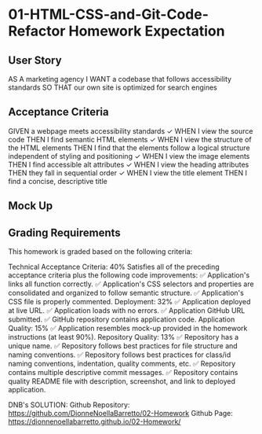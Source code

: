 # 01-HTML-CSS-and-Git-Code-Refactor Homework Expectation

## User Story

AS A marketing agency I WANT a codebase that follows accessibility standards SO THAT our own site is optimized for search engines
## Acceptance Criteria

GIVEN a webpage meets accessibility standards
✓ WHEN I view the source code THEN I find semantic HTML elements
✓ WHEN I view the structure of the HTML elements THEN I find that the elements follow a logical structure independent of styling and positioning
✓ WHEN I view the image elements THEN I find accessible alt attributes
✓ WHEN I view the heading attributes THEN they fall in sequential order
✓ WHEN I view the title element THEN I find a concise, descriptive title
## Mock Up 

## Grading Requirements

This homework is graded based on the following criteria:

Technical Acceptance Criteria: 40%
Satisfies all of the preceding acceptance criteria plus the following code improvements:
✅ Application's links all function correctly.
✅ Application's CSS selectors and properties are consolidated and organized to follow semantic structure.
✅ Application's CSS file is properly commented.
Deployment: 32%
✅ Application deployed at live URL.
✅ Application loads with no errors.
✅ Application GitHub URL submitted.
✅ GitHub repository contains application code.
Application Quality: 15%
✅ Application resembles mock-up provided in the homework instructions (at least 90%).
Repository Quality: 13%
✅ Repository has a unique name.
✅ Repository follows best practices for file structure and naming conventions.
✅ Repository follows best practices for class/id naming conventions, indentation, quality comments, etc.
✅ Repository contains multiple descriptive commit messages.
✅ Repository contains quality README file with description, screenshot, and link to deployed application.

DNB's SOLUTION:
Github Repository: https://github.com/DionneNoellaBarretto/02-Homework
Github Page: https://dionnenoellabarretto.github.io/02-Homework/

